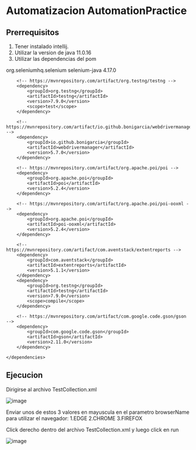 # Automatizacion AutomationPractice

## Prerrequisitos

1. Tener instalado intellij.
2. Utilizar la version de java 11.0.16
3. Utilizar las dependencias del pom
   
<dependencies>
        <!-- https://mvnrepository.com/artifact/org.seleniumhq.selenium/selenium-java -->
        <dependency>
            <groupId>org.seleniumhq.selenium</groupId>
            <artifactId>selenium-java</artifactId>
            <version>4.17.0</version>
        </dependency>

        <!-- https://mvnrepository.com/artifact/org.testng/testng -->
        <dependency>
            <groupId>org.testng</groupId>
            <artifactId>testng</artifactId>
            <version>7.9.0</version>
            <scope>test</scope>
        </dependency>

        <!-- https://mvnrepository.com/artifact/io.github.bonigarcia/webdrivermanager -->
        <dependency>
            <groupId>io.github.bonigarcia</groupId>
            <artifactId>webdrivermanager</artifactId>
            <version>5.7.0</version>
        </dependency>

        <!-- https://mvnrepository.com/artifact/org.apache.poi/poi -->
        <dependency>
            <groupId>org.apache.poi</groupId>
            <artifactId>poi</artifactId>
            <version>5.2.4</version>
        </dependency>

        <!-- https://mvnrepository.com/artifact/org.apache.poi/poi-ooxml -->
        <dependency>
            <groupId>org.apache.poi</groupId>
            <artifactId>poi-ooxml</artifactId>
            <version>5.2.4</version>
        </dependency>

        <!-- https://mvnrepository.com/artifact/com.aventstack/extentreports -->
        <dependency>
            <groupId>com.aventstack</groupId>
            <artifactId>extentreports</artifactId>
            <version>5.1.1</version>
        </dependency>
        <dependency>
            <groupId>org.testng</groupId>
            <artifactId>testng</artifactId>
            <version>7.9.0</version>
            <scope>compile</scope>
        </dependency>

        <!-- https://mvnrepository.com/artifact/com.google.code.gson/gson -->
        <dependency>
            <groupId>com.google.code.gson</groupId>
            <artifactId>gson</artifactId>
            <version>2.11.0</version>
        </dependency>

    </dependencies>

## Ejecucion

Dirigirse al archivo TestCollection.xml

![image](https://github.com/Cristian221097/AutomationPractice/assets/66429968/35f63e4d-cd20-44bb-9e47-2d2746fb4d45)

Enviar unos de estos 3 valores en mayuscula en el parametro browserName para utilizar el navegador:
1.EDGE
2.CHROME
3.FIREFOX

Click derecho dentro del archivo TestCollection.xml y luego click en run

![image](https://github.com/Cristian221097/AutomationPractice/assets/66429968/c5e8fe85-cb0b-43ce-8bb4-46de83705f17)


    
